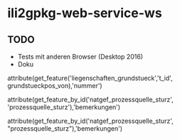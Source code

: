 # ili2gpkg-web-service-ws

## TODO
- Tests mit anderen Browser (Desktop 2016)
- Doku


attribute(get_feature('liegenschaften_grundstueck','t_id',
grundstueckpos_von),'nummer')


attribute(get_feature_by_id('natgef_prozessquelle_sturz', 'prozessquelle_sturz'),'bemerkungen')


attribute(get_feature_by_id('natgef_prozessquelle_sturz', "prozessquelle_sturz"),'bemerkungen')